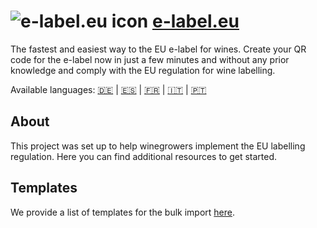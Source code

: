 # ![e-label.eu icon](https://e-label.eu/assets/images/favicons/e-label/favicon-32x32.png) [e-label.eu](https://e-label.eu)

The fastest and easiest way to the EU e-label for wines. Create your QR code for the e-label now in just a few minutes and without any prior knowledge and comply with the EU regulation for wine labelling.

Available languages: [🇩🇪](./README.de.md) | [🇪🇸](./README.es.md) | [🇫🇷](./README.fr.md) | [🇮🇹](./README.it.md) | [🇵🇹](./README.pt.md)

## About

This project was set up to help winegrowers implement the EU labelling regulation. Here you can find additional resources to get started.

## Templates

We provide a list of templates for the bulk import [here](bulk-upload-templates/en).
